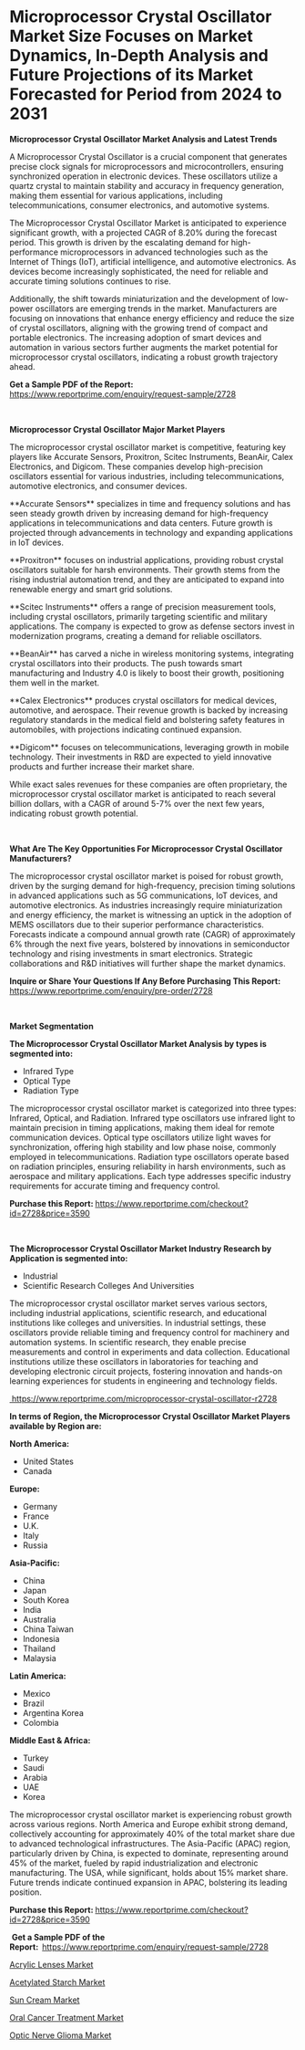 <p><h1>Microprocessor Crystal Oscillator Market Size Focuses on Market Dynamics, In-Depth Analysis and Future Projections of its Market Forecasted for Period from 2024 to 2031</h1></p><p><strong>Microprocessor Crystal Oscillator Market Analysis and Latest Trends</strong></p>
<p><p>A Microprocessor Crystal Oscillator is a crucial component that generates precise clock signals for microprocessors and microcontrollers, ensuring synchronized operation in electronic devices. These oscillators utilize a quartz crystal to maintain stability and accuracy in frequency generation, making them essential for various applications, including telecommunications, consumer electronics, and automotive systems.</p><p>The Microprocessor Crystal Oscillator Market is anticipated to experience significant growth, with a projected CAGR of 8.20% during the forecast period. This growth is driven by the escalating demand for high-performance microprocessors in advanced technologies such as the Internet of Things (IoT), artificial intelligence, and automotive electronics. As devices become increasingly sophisticated, the need for reliable and accurate timing solutions continues to rise.</p><p>Additionally, the shift towards miniaturization and the development of low-power oscillators are emerging trends in the market. Manufacturers are focusing on innovations that enhance energy efficiency and reduce the size of crystal oscillators, aligning with the growing trend of compact and portable electronics. The increasing adoption of smart devices and automation in various sectors further augments the market potential for microprocessor crystal oscillators, indicating a robust growth trajectory ahead.</p></p>
<p><strong>Get a Sample PDF of the Report:&nbsp;</strong> <a href="https://www.reportprime.com/enquiry/request-sample/2728?utm_campaign=1088&utm_medium=2&utm_source=Github&utm_content=ia&utm_term=15112024&utm_id=microprocessor-crystal-oscillator">https://www.reportprime.com/enquiry/request-sample/2728</a></p>
<p>&nbsp;</p>
<p><strong>Microprocessor Crystal Oscillator Major Market Players</strong></p>
<p><p>The microprocessor crystal oscillator market is competitive, featuring key players like Accurate Sensors, Proxitron, Scitec Instruments, BeanAir, Calex Electronics, and Digicom. These companies develop high-precision oscillators essential for various industries, including telecommunications, automotive electronics, and consumer devices.</p><p>**Accurate Sensors** specializes in time and frequency solutions and has seen steady growth driven by increasing demand for high-frequency applications in telecommunications and data centers. Future growth is projected through advancements in technology and expanding applications in IoT devices.</p><p>**Proxitron** focuses on industrial applications, providing robust crystal oscillators suitable for harsh environments. Their growth stems from the rising industrial automation trend, and they are anticipated to expand into renewable energy and smart grid solutions.</p><p>**Scitec Instruments** offers a range of precision measurement tools, including crystal oscillators, primarily targeting scientific and military applications. The company is expected to grow as defense sectors invest in modernization programs, creating a demand for reliable oscillators.</p><p>**BeanAir** has carved a niche in wireless monitoring systems, integrating crystal oscillators into their products. The push towards smart manufacturing and Industry 4.0 is likely to boost their growth, positioning them well in the market.</p><p>**Calex Electronics** produces crystal oscillators for medical devices, automotive, and aerospace. Their revenue growth is backed by increasing regulatory standards in the medical field and bolstering safety features in automobiles, with projections indicating continued expansion.</p><p>**Digicom** focuses on telecommunications, leveraging growth in mobile technology. Their investments in R&D are expected to yield innovative products and further increase their market share.</p><p>While exact sales revenues for these companies are often proprietary, the microprocessor crystal oscillator market is anticipated to reach several billion dollars, with a CAGR of around 5-7% over the next few years, indicating robust growth potential.</p></p>
<p>&nbsp;</p>
<p><strong>What Are The Key Opportunities For Microprocessor Crystal Oscillator Manufacturers?</strong></p>
<p><p>The microprocessor crystal oscillator market is poised for robust growth, driven by the surging demand for high-frequency, precision timing solutions in advanced applications such as 5G communications, IoT devices, and automotive electronics. As industries increasingly require miniaturization and energy efficiency, the market is witnessing an uptick in the adoption of MEMS oscillators due to their superior performance characteristics. Forecasts indicate a compound annual growth rate (CAGR) of approximately 6% through the next five years, bolstered by innovations in semiconductor technology and rising investments in smart electronics. Strategic collaborations and R&D initiatives will further shape the market dynamics.</p></p>
<p><strong>Inquire or Share Your Questions If Any Before Purchasing This Report:</strong> <a href="https://www.reportprime.com/enquiry/pre-order/2728?utm_campaign=1088&utm_medium=2&utm_source=Github&utm_content=ia&utm_term=15112024&utm_id=microprocessor-crystal-oscillator">https://www.reportprime.com/enquiry/pre-order/2728</a></p>
<p>&nbsp;</p>
<p><strong>Market Segmentation</strong></p>
<p><strong>The Microprocessor Crystal Oscillator Market Analysis by types is segmented into:</strong></p>
<p><ul><li>Infrared Type</li><li>Optical Type</li><li>Radiation Type</li></ul></p>
<p><p>The microprocessor crystal oscillator market is categorized into three types: Infrared, Optical, and Radiation. Infrared type oscillators use infrared light to maintain precision in timing applications, making them ideal for remote communication devices. Optical type oscillators utilize light waves for synchronization, offering high stability and low phase noise, commonly employed in telecommunications. Radiation type oscillators operate based on radiation principles, ensuring reliability in harsh environments, such as aerospace and military applications. Each type addresses specific industry requirements for accurate timing and frequency control.</p></p>
<p><strong>Purchase this Report:&nbsp;</strong><a href="https://www.reportprime.com/checkout?id=2728&price=3590&utm_campaign=1088&utm_medium=2&utm_source=Github&utm_content=ia&utm_term=15112024&utm_id=microprocessor-crystal-oscillator">https://www.reportprime.com/checkout?id=2728&price=3590</a></p>
<p>&nbsp;</p>
<p><strong>The Microprocessor Crystal Oscillator Market Industry Research by Application is segmented into:</strong></p>
<p><ul><li>Industrial</li><li>Scientific Research Colleges And Universities</li></ul></p>
<p><p>The microprocessor crystal oscillator market serves various sectors, including industrial applications, scientific research, and educational institutions like colleges and universities. In industrial settings, these oscillators provide reliable timing and frequency control for machinery and automation systems. In scientific research, they enable precise measurements and control in experiments and data collection. Educational institutions utilize these oscillators in laboratories for teaching and developing electronic circuit projects, fostering innovation and hands-on learning experiences for students in engineering and technology fields.</p></p>
<p><a href="https://www.reportprime.com/microprocessor-crystal-oscillator-r2728?utm_campaign=1088&utm_medium=2&utm_source=Github&utm_content=ia&utm_term=15112024&utm_id=microprocessor-crystal-oscillator">&nbsp;https://www.reportprime.com/microprocessor-crystal-oscillator-r2728</a></p>
<p><strong>In terms of Region, the Microprocessor Crystal Oscillator Market Players available by Region are:</strong></p>
<p>
    <p> <strong> North America: </strong>
        <ul>
            <li>United States</li>
            <li>Canada</li>
        </ul>
        </p> 
    <p> <strong> Europe: </strong>
        <ul>
            <li>Germany</li>
            <li>France</li>
            <li>U.K.</li>
            <li>Italy</li>
            <li>Russia</li>
        </ul>
        </p> 
    <p> <strong> Asia-Pacific: </strong>
        <ul>
            <li>China</li>
            <li>Japan</li>
            <li>South Korea</li>
            <li>India</li>
            <li>Australia</li>
            <li>China Taiwan</li>
            <li>Indonesia</li>
            <li>Thailand</li>
            <li>Malaysia</li>
        </ul>
        </p> 
    <p> <strong> Latin America: </strong>
        <ul>
            <li>Mexico</li>
            <li>Brazil</li>
            <li>Argentina Korea</li>
            <li>Colombia</li>
        </ul>
        </p> 
    <p> <strong> Middle East & Africa: </strong>
        <ul>
            <li>Turkey</li>
            <li>Saudi</li>
            <li>Arabia</li>
            <li>UAE</li>
            <li>Korea</li>
        </ul>
    </p>
    </p>
<p><p>The microprocessor crystal oscillator market is experiencing robust growth across various regions. North America and Europe exhibit strong demand, collectively accounting for approximately 40% of the total market share due to advanced technological infrastructures. The Asia-Pacific (APAC) region, particularly driven by China, is expected to dominate, representing around 45% of the market, fueled by rapid industrialization and electronic manufacturing. The USA, while significant, holds about 15% market share. Future trends indicate continued expansion in APAC, bolstering its leading position.</p></p>
<p><strong>Purchase this Report: </strong><a href="https://www.reportprime.com/checkout?id=2728&price=3590&utm_campaign=1088&utm_medium=2&utm_source=Github&utm_content=ia&utm_term=15112024&utm_id=microprocessor-crystal-oscillator">https://www.reportprime.com/checkout?id=2728&price=3590</a></p>
<p>&nbsp;<strong>Get a Sample PDF of the Report:&nbsp;&nbsp;</strong><a href="https://www.reportprime.com/enquiry/request-sample/2728?utm_campaign=1088&utm_medium=2&utm_source=Github&utm_content=ia&utm_term=15112024&utm_id=microprocessor-crystal-oscillator">https://www.reportprime.com/enquiry/request-sample/2728</a></p>
<p><strong></strong></p>
<p><p><a href="https://www.linkedin.com/pulse/acrylic-lenses-market-size-share-analysis-growth-trends-forecasts-njlhf?utm_campaign=1088&utm_medium=2&utm_source=Github&utm_content=ia&utm_term=15112024&utm_id=microprocessor-crystal-oscillator">Acrylic Lenses Market</a></p><p><a href="https://www.linkedin.com/pulse/competitive-intelligence-acetylated-starch-market-key-players-s1sgf?utm_campaign=1088&utm_medium=2&utm_source=Github&utm_content=ia&utm_term=15112024&utm_id=microprocessor-crystal-oscillator">Acetylated Starch Market</a></p><p><a href="https://www.linkedin.com/pulse/market-insights-global-sun-cream-forecast-innovation-trends-uhulc?utm_campaign=1088&utm_medium=2&utm_source=Github&utm_content=ia&utm_term=15112024&utm_id=microprocessor-crystal-oscillator">Sun Cream Market</a></p><p><a href="https://issuu.com/reportprime-2/docs/oral-cancer-treatment-market-size-2_25c6bbc80ddeaa?utm_campaign=1088&utm_medium=2&utm_source=Github&utm_content=ia&utm_term=15112024&utm_id=microprocessor-crystal-oscillator">Oral Cancer Treatment Market</a></p><p><a href="https://issuu.com/reportprime-2/docs/optic-nerve-glioma-market-size-2030_70edbe216e6989?utm_campaign=1088&utm_medium=2&utm_source=Github&utm_content=ia&utm_term=15112024&utm_id=microprocessor-crystal-oscillator">Optic Nerve Glioma Market</a></p></p>
